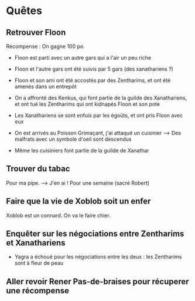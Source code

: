 # Quêtes

## Retrouver Floon
Récompense : On gagne 100 po.

* Floon est parti avec un autre gars qui a l'air un peu riche
* Floon et l'autre gars ont été suivis par 5 gars (des xanathariens ?)

* Floon et son ami ont été accostés par des Zentharims, et ont été amenés dans un entrepôt

* On a affronté des Kenkus, qui font partie de la guilde des Xanathariens, et ont tué les Zentharims qui ont kidnapés Floon et son pote

* Les Xanathariens se sont enfuis par les égoûts, et ont pris Floon avec eux

* On est arrivés au Poisson Grimaçant, j'ai attaqué un cuisinier --> Des malfrats avec un symbole d'oeil sont descendus

* Même les cuisiniers font partie de la guilde de Xanathar

## Trouver du tabac
Pour ma pipe.
--> J'en ai ! Pour une semaine (sacré Robert)

## Faire que la vie de Xoblob soit un enfer
Xoblob est un connard. On va le faire chier.

## Enquêter sur les négociations entre Zentharims et Xanathariens
* Yagra a échoué pour les négociations entre les deux : les Zentharims sont à fleur de peau

## Aller revoir Rener Pas-de-braises pour récuperer une récompense

